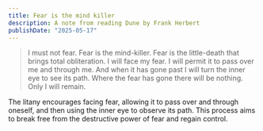 ```yaml
---
title: Fear is the mind killer
description: A note from reading Dune by Frank Herbert
publishDate: "2025-05-17"
---
```


> I must not fear. Fear is the mind-killer. Fear is the little-death that brings total obliteration. I will face my fear. I will permit it to pass over me and through me. And when it has gone past I will turn the inner eye to see its path. Where the fear has gone there will be nothing. Only I will remain.

The litany encourages facing fear, allowing it to pass over and through oneself, and then using the inner eye to observe its path. This process aims to break free from the destructive power of fear and regain control.
